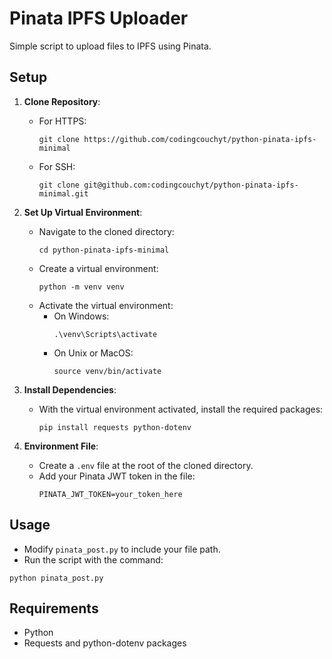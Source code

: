# Pinata IPFS Uploader

Simple script to upload files to IPFS using Pinata.

## Setup

1. **Clone Repository**: 
   - For HTTPS: 
     ```
     git clone https://github.com/codingcouchyt/python-pinata-ipfs-minimal
     ```
   - For SSH: 
     ```
     git clone git@github.com:codingcouchyt/python-pinata-ipfs-minimal.git
     ```

2. **Set Up Virtual Environment**:
   - Navigate to the cloned directory:
     ```
     cd python-pinata-ipfs-minimal
     ```
   - Create a virtual environment:
     ```
     python -m venv venv
     ```
   - Activate the virtual environment:
     - On Windows:
       ```
       .\venv\Scripts\activate
       ```
     - On Unix or MacOS:
       ```
       source venv/bin/activate
       ```

3. **Install Dependencies**: 
   - With the virtual environment activated, install the required packages:
     ```
     pip install requests python-dotenv
     ```

4. **Environment File**: 
   - Create a `.env` file at the root of the cloned directory.
   - Add your Pinata JWT token in the file:
     ```
     PINATA_JWT_TOKEN=your_token_here
     ```

## Usage

- Modify `pinata_post.py` to include your file path.
- Run the script with the command:
```
python pinata_post.py
```

## Requirements

- Python
- Requests and python-dotenv packages
